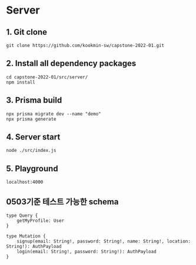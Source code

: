 # Server

## 1. Git clone

    git clone https://github.com/kookmin-sw/capstone-2022-01.git

## 2. Install all dependency packages

    cd capstone-2022-01/src/server/
    npm install

## 3. Prisma build

    npx prisma migrate dev --name "demo"
    npx prisma generate	

## 4. Server start
    
    node ./src/index.js


## 5. Playground

    localhost:4000


## 0503기준 테스트 가능한 schema
```text
type Query {
    getMyProfile: User
}

type Mutation {
    signup(email: String!, password: String!, name: String!, location: String!): AuthPayload
    login(email: String!, password: String!): AuthPayload
}
```
